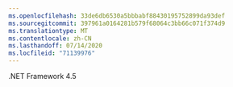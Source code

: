```yaml
---
ms.openlocfilehash: 33de6db6530a5bbbabf88430195752899da93def
ms.sourcegitcommit: 397961a0164281b579f68064c3bb66c071f374d9
ms.translationtype: MT
ms.contentlocale: zh-CN
ms.lasthandoff: 07/14/2020
ms.locfileid: "71139976"
---
```

.NET Framework 4.5